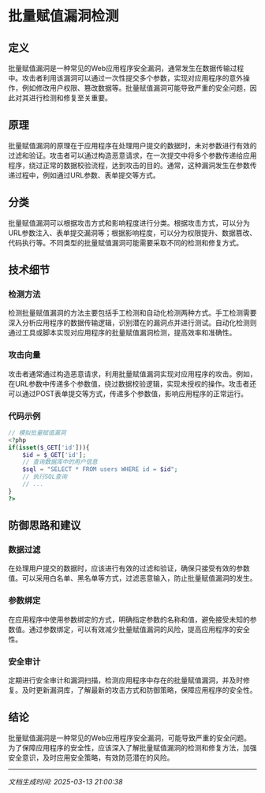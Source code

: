 # 批量赋值漏洞检测

## 定义
批量赋值漏洞是一种常见的Web应用程序安全漏洞，通常发生在数据传输过程中。攻击者利用该漏洞可以通过一次性提交多个参数，实现对应用程序的意外操作，例如修改用户权限、篡改数据等。批量赋值漏洞可能导致严重的安全问题，因此对其进行检测和修复至关重要。

## 原理
批量赋值漏洞的原理在于应用程序在处理用户提交的数据时，未对参数进行有效的过滤和验证。攻击者可以通过构造恶意请求，在一次提交中将多个参数传递给应用程序，绕过正常的数据校验流程，达到攻击的目的。通常，这种漏洞发生在参数传递过程中，例如通过URL参数、表单提交等方式。

## 分类
批量赋值漏洞可以根据攻击方式和影响程度进行分类。根据攻击方式，可以分为URL参数注入、表单提交漏洞等；根据影响程度，可以分为权限提升、数据篡改、代码执行等。不同类型的批量赋值漏洞可能需要采取不同的检测和修复方式。

## 技术细节
### 检测方法
检测批量赋值漏洞的方法主要包括手工检测和自动化检测两种方式。手工检测需要深入分析应用程序的数据传输逻辑，识别潜在的漏洞点并进行测试。自动化检测则通过工具或脚本实现对应用程序的批量赋值漏洞检测，提高效率和准确性。

### 攻击向量
攻击者通常通过构造恶意请求，利用批量赋值漏洞实现对应用程序的攻击。例如，在URL参数中传递多个参数值，绕过数据校验逻辑，实现未授权的操作。攻击者还可以通过POST表单提交等方式，传递多个参数值，影响应用程序的正常运行。

### 代码示例
```php
// 模拟批量赋值漏洞
<?php
if(isset($_GET['id'])){
    $id = $_GET['id'];
    // 查询数据库中的用户信息
    $sql = "SELECT * FROM users WHERE id = $id";
    // 执行SQL查询
    // ...
}
?>
```

## 防御思路和建议
### 数据过滤
在处理用户提交的数据时，应该进行有效的过滤和验证，确保只接受有效的参数值。可以采用白名单、黑名单等方式，过滤恶意输入，防止批量赋值漏洞的发生。

### 参数绑定
在应用程序中使用参数绑定的方式，明确指定参数的名称和值，避免接受未知的参数值。通过参数绑定，可以有效减少批量赋值漏洞的风险，提高应用程序的安全性。

### 安全审计
定期进行安全审计和漏洞扫描，检测应用程序中存在的批量赋值漏洞，并及时修复。及时更新漏洞库，了解最新的攻击方式和防御策略，保障应用程序的安全性。

## 结论
批量赋值漏洞是一种常见的Web应用程序安全漏洞，可能导致严重的安全问题。为了保障应用程序的安全性，应该深入了解批量赋值漏洞的检测和修复方法，加强安全意识，及时应用安全策略，有效防范潜在的风险。

---

*文档生成时间: 2025-03-13 21:00:38*
